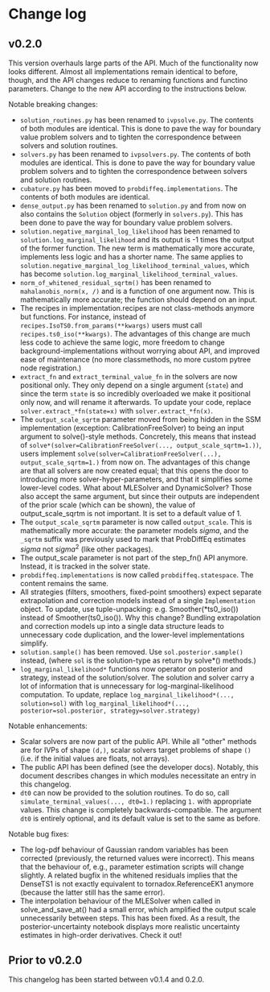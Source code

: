 # Change log

## v0.2.0

This version overhauls large parts of the API. 
Much of the functionality now looks different.
Almost all implementations remain identical to before, though, and the API changes
reduce to renaming functions and functino parameters.
Change to the new API according to the instructions below.

Notable breaking changes:

* `solution_routines.py` has been renamed to `ivpsolve.py`. 
  The contents of both modules are identical.
  This is done to pave the way for boundary value problem solvers
  and to tighten the correspondence between solvers and solution routines.
* `solvers.py` has been renamed to `ivpsolvers.py`. 
  The contents of both modules are identical.
  This is done to pave the way for boundary value problem solvers
  and to tighten the correspondence between solvers and solution routines.
* `cubature.py` has been moved to `probdiffeq.implementations`.
  The contents of both modules are identical.
* `dense_output.py` has been renamed to `solution.py` and from now on also contains
  the `Solution` object (formerly in `solvers.py`). 
  This has been done to pave the way for boundary value problem solvers.
* `solution.negative_marginal_log_likelihood` has been renamed to
  `solution.log_marginal_likelihood` and its output is -1 times the output of the former function.
  The new term is mathematically more accurate, implements less logic and has a shorter name.
  The same applies to `solution.negative_marginal_log_likelihood_terminal_values`, which
  has become `solution.log_marginal_likelihood_terminal_values`.
* `norm_of_whitened_residual_sqrtm()` has been renamed to `mahalanobis_norm(x, /)` and is a function of one argument now.
  This is mathematically more accurate; the function should depend on an input.
* The recipes in implementation.recipes are not class-methods anymore but functions.
  For instance, instead of `recipes.IsoTS0.from_params(**kwargs)` users must call `recipes.ts0_iso(**kwargs)`.
  The advantages of this change are much less code to achieve the same logic, 
  more freedom to change background-implementations without worrying about API, 
  and improved ease of maintenance (no more classmethods, no more custom pytree node registration.)
* `extract_fn` and `extract_terminal_value_fn` in the solvers are now positional only. 
  They only depend on a single argument (`state`) and since the term `state` is so incredibly overloaded
  we make it positional only now, and will rename it afterwards. 
  To update your code, replace `solver.extract_*fn(state=x)` with `solver.extract_*fn(x)`.
* The `output_scale_sqrtm` parameter moved from being hidden in the SSM implementation (exception: CalibrationFreeSolver)
  to being an input argument to solve()-style methods. Concretely, this means that instead of
  `solve*(solver=CalibrationFreeSolver(..., output_scale_sqrtm=1.))`, users implement
  `solve(solver=CalibrationFreeSolver(...), output_scale_sqrtm=1.)` from now on.
  The advantages of this change are that all solvers are now created equal; that this opens the door to introducing more solver-hyper-parameters,
  and that it simplifies some lower-level codes. What about MLESolver and DynamicSolver? Those also accept the same argument,
  but since their outputs are independent of the prior scale (which can be shown),
  the value of output_scale_sqrtm is not important. It is set to a default value of 1.
* The `output_scale_sqrtm` parameter is now called `output_scale`. 
  This is mathematically more accurate: the parameter models $sigma$, and the `_sqrtm` 
  suffix was previously used to mark that ProbDiffEq estimates $sigma$ not $sigma^2$ (like other packages).
* The output_scale parameter is not part of the step_fn() API anymore. Instead, it is tracked in the solver state.
* `probdiffeq.implementations` is now called `probdiffeq.statespace`. The content remains the same.
* All strategies (filters, smoothers, fixed-point smoothers) expect separate extrapolation and correction models
  instead of a single `Implementation` object. To update, use tuple-unpacking: e.g. Smoother(*ts0_iso()) instead of Smoother(ts0_iso()).
  Why this change? Bundling extrapolation and correction models up into a single data structure leads to
  unnecessary code duplication, and the lower-level implementations simplify.
* `solution.sample()` has been removed. Use `sol.posterior.sample()` instead, (where `sol` is the solution-type as return by solve*() methods.)
* `log_marginal_likelihood*` functions now operator on posterior and strategy, instead of the solution/solver. The solution and solver carry a lot of information that is unnecessary for log-marginal-likelihood computation.
  To update, replace `log_marginal_likelihood*(..., solution=sol)`
  with `log_marginal_likelihood*(..., posterior=sol.posterior, strategy=solver.strategy)`

Notable enhancements:

* Scalar solvers are now part of the public API. While all "other" methods are for IVPs of shape `(d,)`,
  scalar solvers target problems of shape `()` (i.e. if the initial values are floats, not arrays).
* The public API has been defined (see the developer docs). Notably, this document describes changes in which modules necessitate an entry in this changelog.
* `dt0` can now be provided to the solution routines. To do so, call `simulate_terminal_values(..., dt0=1.)` replacing `1.` with appropriate values.
  This change is completely backwards-compatible. The argument `dt0` is entirely optional, and its default value is set to the same as before.


Notable bug fixes:

* The log-pdf behaviour of Gaussian random variables has been corrected (previously, the returned values were incorrect).
  This means that the behaviour of, e.g., parameter estimation scripts will change slightly.
  A related bugfix in the whitened residuals implies that the DenseTS1 is not exactly equivalent 
  to tornadox.ReferenceEK1 anymore (because the latter still has the same error).
* The interpolation behaviour of the MLESolver when called in solve_and_save_at() had a small error, which amplified the output scale unnecessarily between steps.
  This has been fixed. As a result, the posterior-uncertainty notebook displays more realistic uncertainty estimates in high-order derivatives. Check it out!

## Prior to v0.2.0

This changelog has been started between v0.1.4 and 0.2.0.

